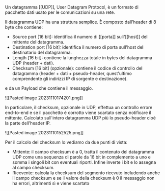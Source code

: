 Un datagramma [[UDP]], User Datagram Protocol, è un formato di pacchetto dati usato per le comunicazioni su una rete.

Il datagramma UDP ha una struttura semplice. È composto dall'header di 8 byte che contiene:
- Source port \[16 bit]: identifica il numero di [[porta]] sull'[[host]] del mittente del datagramma.
- Destination port \[16 bit]: identifica il numero di porta sull'host del destinatario del datagramma.
- Length \[16 bit]: contiene la lunghezza totale in bytes del datagramma UDP (header + dati).
- Checksum \[16 bit] (opzionale): contiene il codice di controllo del datagramma (header + dati + pseudo-header, quest'ultimo comprendente gli indirizzi IP di sorgente e destinazione). 

e da un Payload che contiene il messaggio.

![[Pasted image 20231110174201.png]]

In particolare, il checksum, opzionale in UDP, effettua un controllo errore end-to-end e se il pacchetto è corrotto viene scartato senza notificare il mittente.
Calcolato sull'intero datagramma UDP più lo pseudo-header cioè la parte dell'header IP.

![[Pasted image 20231110152525.png]]

Per il calcolo del checksum lo vediamo da due punti di vista:
- Mittente: il campo checksum è a 0, tratta il contenuto del datagramma UDP come una sequenza di parole da 16 bit in complemento a uno e somma i singoli bit con eventuali riporti. Infine inverte i bit e lo assegna al campo checksum.
- Ricevente: calcola la checksum del segmento ricevuto includendo anche il campo checksum e se il valore della checksum è 0 il messaggio non ha errori, altrimenti sì e viene scartato